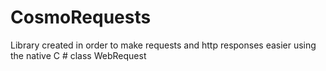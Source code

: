 # CosmoRequests
Library created in order to make requests and http responses easier using the native C # class WebRequest
